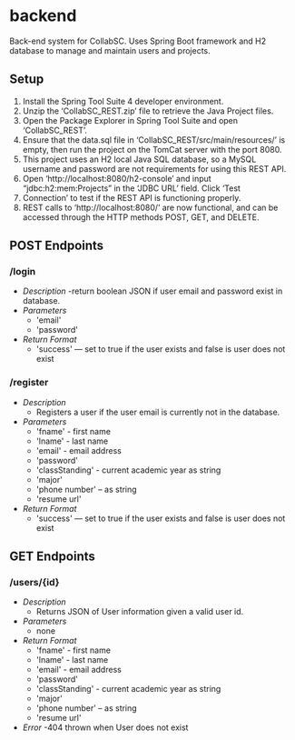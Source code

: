# backend

Back-end system for CollabSC. Uses Spring Boot framework and H2 database to manage and maintain users and projects.


## Setup

1. Install the Spring Tool Suite 4 developer environment.
2. Unzip the ‘CollabSC_REST.zip’ file to retrieve the Java Project files.
3. Open the Package Explorer in Spring Tool Suite and open ‘CollabSC_REST’.
4. Ensure that the data.sql file in ‘CollabSC_REST/src/main/resources/’ is empty, then run the project on the TomCat server with the port 8080.
5. This project uses an H2 local Java SQL database, so a MySQL username and password are not requirements for using this REST API.
6. Open ‘http://localhost:8080/h2-console’ and input “jdbc:h2:mem:Projects” in the ‘JDBC URL’ field. Click ‘Test 
7. Connection’ to test if the REST API is functioning properly.
8. REST calls to ‘http://localhost:8080/’ are now functional, and can be accessed through the HTTP methods POST, GET, and DELETE.


## POST Endpoints

### /login
- *Description*
  -return boolean JSON if user email and password exist in database.
- *Parameters*
  - 'email'
  - 'password'
- *Return Format*
  - 'success' — set to true if the user exists and false is user does not exist
  
### /register
- *Description*
  - Registers a user if the user email is currently not in the database.
- *Parameters*
  - 'fname' - first name
  - 'lname' - last name
  - 'email' - email address
  - 'password'
  - 'classStanding' - current academic year as string
  - 'major'
  - 'phone number' – as string
  - 'resume url'
- *Return Format*
  - 'success' — set to true if the user exists and false is user does not exist

## GET Endpoints

### /users/{id}
- *Description*
  - Returns JSON of User information given a valid user id.
- *Parameters*
  - none
- *Return Format*
   - 'fname' - first name
  - 'lname' - last name
  - 'email' - email address
  - 'password'
  - 'classStanding' - current academic year as string
  - 'major'
  - 'phone number' – as string
  - 'resume url'
- *Error*
  -404 thrown when User does not exist

